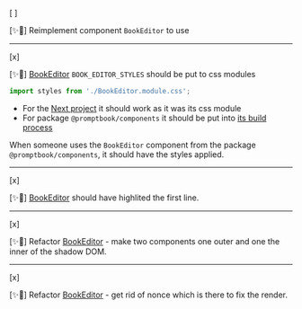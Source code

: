 [ ]

[✨👲] Reimplement component `BookEditor` to use

---

[x]

[✨👲] [BookEditor](/src/book-components/BookEditor/BookEditor.tsx) `BOOK_EDITOR_STYLES` should be put to css modules

```typescript
import styles from './BookEditor.module.css';
```

-   For the [Next project](/src/book-components) it should work as it was its css module
-   For package `@promptbook/components` it should be put into [its build process](/scripts/generate-packages/generate-packages.ts)

When someone uses the `BookEditor` component from the package `@promptbook/components`, it should have the styles applied.

---

[x]

[✨👲] [BookEditor](/src/book-components/BookEditor/BookEditor.tsx) should have highlited the first line.

---

[x]

[✨👲] Refactor [BookEditor](/src/book-components/BookEditor/BookEditor.tsx) - make two components one outer and one the inner of the shadow DOM.

---

[x]

[✨👲] Refactor [BookEditor](/src/book-components/BookEditor/BookEditor.tsx) - get rid of nonce which is there to fix the render.
